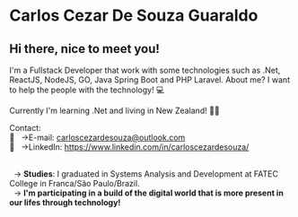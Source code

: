 # Carlos Cezar De Souza Guaraldo

 ## Hi there, nice to meet you!
 I'm a Fullstack Developer that work with some technologies such as .Net, ReactJS, NodeJS, GO, Java Spring Boot and PHP Laravel. About me? I want to help the people with the technology! :computer:
 
 Currently I'm learning .Net and living in New Zealand! :rocket::kiwi_fruit:

 Contact:
 <br/> :email: &nbsp; ->E-mail: carloscezardesouza@outlook.com
 <br/> :link: &nbsp; ->LinkedIn: https://www.linkedin.com/in/carloscezardesouza/
 
 <br/> &nbsp; -> **Studies**: I graduated in Systems Analysis and Development at FATEC College in Franca/São Paulo/Brazil.
 <br/> &nbsp; -> **I'm participating in a build of the digital world that is more present in our lifes through technology!**
